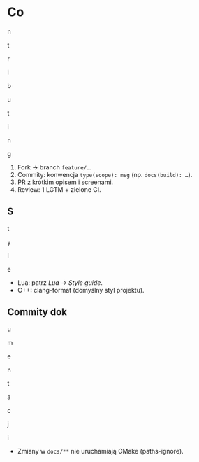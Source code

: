 ﻿# Co

n

t

r

i

b

u

t

i

n

g

1. Fork → branch `feature/…`.
2. Commity: konwencja `type(scope): msg` (np. `docs(build): …`).
3. PR z krótkim opisem i screenami.
4. Review: 1 LGTM + zielone CI.
## S

t

y

l

e

- Lua: patrz _Lua → Style guide_.
- C++: clang-format (domyślny styl projektu).
## Commity dok

u

m

e

n

t

a

c

j

i

- Zmiany w `docs/**` nie uruchamiają CMake (paths-ignore).

